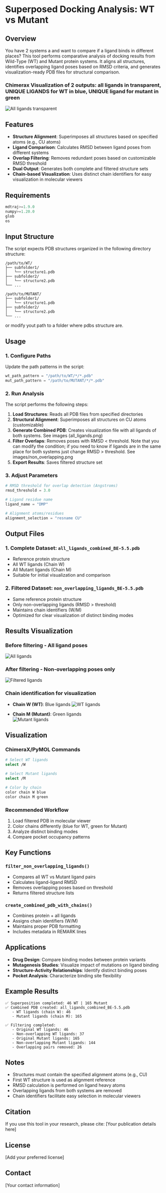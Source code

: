 # Superposed Docking Analysis: WT vs Mutant

## Overview

You have 2 systems a and  want to compare if a ligand binds in different places? 
This tool performs comparative analysis of docking results from Wild-Type (WT) and Mutant protein systems. It aligns all structures, identifies overlapping ligand poses based on RMSD criteria, and generates visualization-ready PDB files for structural comparison.

### Chimerax Visualization of 2 outputs: all ligands in transparent, UNIQUE LIGANDS for WT in blue, UNIQUE ligand for mutant in green
![All ligands transparent](images/all_ligands_transparent.png)


## Features

- **Structure Alignment**: Superimposes all structures based on specified atoms (e.g., CU atoms)
- **Ligand Comparison**: Calculates RMSD between ligand poses from different systems
- **Overlap Filtering**: Removes redundant poses based on customizable RMSD threshold
- **Dual Output**: Generates both complete and filtered structure sets
- **Chain-based Visualization**: Uses distinct chain identifiers for easy visualization in molecular viewers

## Requirements

```python
mdtraj>=1.9.0
numpy>=1.20.0
glob
os
```

## Input Structure

The script expects PDB structures organized in the following directory structure:

```
/path/to/WT/
├── subfolder1/
│   └── structure1.pdb
├── subfolder2/
│   └── structure2.pdb
└── ...

/path/to/MUTANT/
├── subfolder1/
│   └── structure1.pdb
├── subfolder2/
│   └── structure2.pdb
└── ...
```
or modify yout path to a folder where pdbs structure are.

## Usage

### 1. Configure Paths

Update the path patterns in the script:

```python
wt_path_pattern = "/path/to/WT/*/*.pdb"
mut_path_pattern = "/path/to/MUTANT/*/*.pdb"
```

### 2. Run Analysis

The script performs the following steps:

1. **Load Structures**: Reads all PDB files from specified directories
2. **Structural Alignment**: Superimposes all structures on CU atoms (customizable)
3. **Generate Combined PDB**: Creates visualization file with all ligands of both systems. See images (all_ligands.png)
4. **Filter Overlaps**: Removes poses with RMSD < threshold. Note that you can modify the condition; if you need to know if ligands are in the same place for both systems just change RMSD > threshold. See images/non_overlapping.png
5. **Export Results**: Saves filtered structure set

### 3. Adjust Parameters

```python
# RMSD threshold for overlap detection (Angstroms)
rmsd_threshold = 3.0

# Ligand residue name
ligand_name = "DMP"

# Alignment atoms/residues
alignment_selection = "resname CU"
```

## Output Files

### 1. Complete Dataset: `all_ligands_combined_BE-5.5.pdb`

- Reference protein structure
- All WT ligands (Chain W)
- All Mutant ligands (Chain M)
- Suitable for initial visualization and comparison

### 2. Filtered Dataset: `non_overlapping_ligands_BE-5.5.pdb`

- Same reference protein structure
- Only non-overlapping ligands (RMSD > threshold)
- Maintains chain identifiers (W/M)
- Optimized for clear visualization of distinct binding modes

## Results Visualization

### Before filtering - All ligand poses
![All ligands](images/all_ligands.png)

### After filtering - Non-overlapping poses only  
![Filtered ligands](images/non_overlapping.png)

### Chain identification for visualization
- **Chain W (WT)**: Blue ligands
![WT ligands](images/chainW.jpg)

- **Chain M (Mutant)**: Green ligands  
![Mutant ligands](images/chainM.png)

## Visualization

### ChimeraX/PyMOL Commands

```bash
# Select WT ligands
select /W

# Select Mutant ligands  
select /M

# Color by chain
color chain W blue
color chain M green
```

### Recommended Workflow

1. Load filtered PDB in molecular viewer
2. Color chains differently (blue for WT, green for Mutant)
3. Analyze distinct binding modes
4. Compare pocket occupancy patterns

## Key Functions

### `filter_non_overlapping_ligands()`
- Compares all WT vs Mutant ligand pairs
- Calculates ligand-ligand RMSD
- Removes overlapping poses based on threshold
- Returns filtered structure lists

### `create_combined_pdb_with_chains()`
- Combines protein + all ligands
- Assigns chain identifiers (W/M)
- Maintains proper PDB formatting
- Includes metadata in REMARK lines

## Applications

- **Drug Design**: Compare binding modes between protein variants
- **Mutagenesis Studies**: Visualize impact of mutations on ligand binding
- **Structure-Activity Relationships**: Identify distinct binding poses
- **Pocket Analysis**: Characterize binding site flexibility

## Example Results

```
✅ Superposition completed: 46 WT | 165 Mutant
✅ Combined PDB created: all_ligands_combined_BE-5.5.pdb
   - WT ligands (chain W): 46
   - Mutant ligands (chain M): 165

✅ Filtering completed:
   - Original WT ligands: 46
   - Non-overlapping WT ligands: 37
   - Original Mutant ligands: 165  
   - Non-overlapping Mutant ligands: 144
   - Overlapping pairs removed: 26
```

## Notes

- Structures must contain the specified alignment atoms (e.g., CU)
- First WT structure is used as alignment reference
- RMSD calculation is performed on ligand heavy atoms
- Overlapping ligands from both systems are removed
- Chain identifiers facilitate easy selection in molecular viewers

## Citation

If you use this tool in your research, please cite:
[Your publication details here]

## License

[Add your preferred license]

## Contact

[Your contact information]
